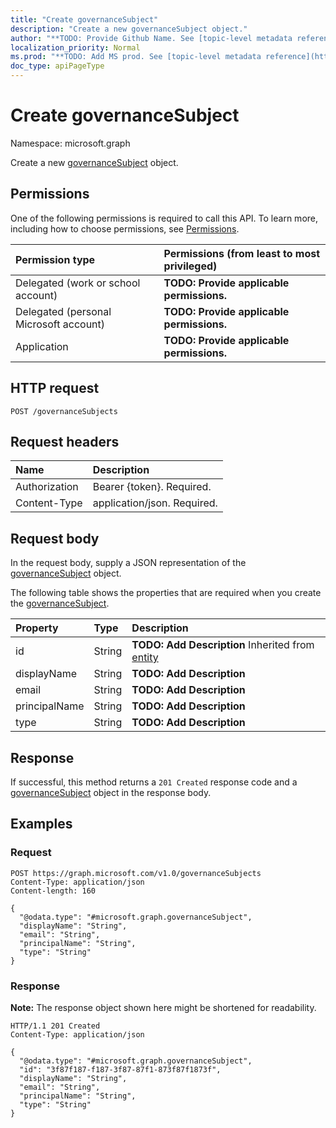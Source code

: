```yaml
---
title: "Create governanceSubject"
description: "Create a new governanceSubject object."
author: "**TODO: Provide Github Name. See [topic-level metadata reference](https://msgo.azurewebsites.net/add/document/guidelines/metadata.html#topic-level-metadata)**"
localization_priority: Normal
ms.prod: "**TODO: Add MS prod. See [topic-level metadata reference](https://msgo.azurewebsites.net/add/document/guidelines/metadata.html#topic-level-metadata)**"
doc_type: apiPageType
---
```


# Create governanceSubject
Namespace: microsoft.graph



Create a new [governanceSubject](../resources/governancesubject.md) object.

## Permissions
One of the following permissions is required to call this API. To learn more, including how to choose permissions, see [Permissions](/graph/permissions-reference).

|Permission type|Permissions (from least to most privileged)|
|:---|:---|
|Delegated (work or school account)|**TODO: Provide applicable permissions.**|
|Delegated (personal Microsoft account)|**TODO: Provide applicable permissions.**|
|Application|**TODO: Provide applicable permissions.**|

## HTTP request

<!-- {
  "blockType": "ignored"
}
-->
``` http
POST /governanceSubjects
```

## Request headers
|Name|Description|
|:---|:---|
|Authorization|Bearer {token}. Required.|
|Content-Type|application/json. Required.|

## Request body
In the request body, supply a JSON representation of the [governanceSubject](../resources/governancesubject.md) object.

The following table shows the properties that are required when you create the [governanceSubject](../resources/governancesubject.md).

|Property|Type|Description|
|:---|:---|:---|
|id|String|**TODO: Add Description** Inherited from [entity](../resources/entity.md)|
|displayName|String|**TODO: Add Description**|
|email|String|**TODO: Add Description**|
|principalName|String|**TODO: Add Description**|
|type|String|**TODO: Add Description**|



## Response

If successful, this method returns a `201 Created` response code and a [governanceSubject](../resources/governancesubject.md) object in the response body.

## Examples

### Request
<!-- {
  "blockType": "request",
  "name": "create_governancesubject_from_governancesubjects"
}
-->
``` http
POST https://graph.microsoft.com/v1.0/governanceSubjects
Content-Type: application/json
Content-length: 160

{
  "@odata.type": "#microsoft.graph.governanceSubject",
  "displayName": "String",
  "email": "String",
  "principalName": "String",
  "type": "String"
}
```


### Response
**Note:** The response object shown here might be shortened for readability.
<!-- {
  "blockType": "response",
  "truncated": true,
  "@odata.type": "microsoft.graph.governanceSubject"
}
-->
``` http
HTTP/1.1 201 Created
Content-Type: application/json

{
  "@odata.type": "#microsoft.graph.governanceSubject",
  "id": "3f87f187-f187-3f87-87f1-873f87f1873f",
  "displayName": "String",
  "email": "String",
  "principalName": "String",
  "type": "String"
}
```

